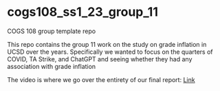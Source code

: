 # cogs108_ss1_23_group_11
COGS 108 group template repo

This repo contains the group 11 work on the study on grade inflation in UCSD over the years. Specifically we wanted to focus on the quarters of COVID, TA Strike, and ChatGPT and seeing whether they had any association with grade inflation

The video is where we go over the entirety of our final report: [Link](https://youtu.be/PG2LRgOwt_0)

